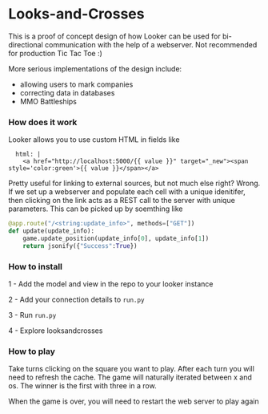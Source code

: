 # Looks-and-Crosses

This is a proof of concept design of how Looker can be used for bi-directional communication with the help of a webserver.  Not recommended for production Tic Tac Toe :)

More serious implementations of the design include:

* allowing users to mark companies
* correcting data in databases
* MMO Battleships 

### How does it work

Looker allows you to use custom HTML in fields like 

```
  html: |
    <a href="http://localhost:5000/{{ value }}" target="_new"><span style='color:green'>{{ value }}</span></a>
```

Pretty useful for linking to external sources, but not much else right?  Wrong.  If we set up a webserver and populate each cell with a unique idenitifer, then clicking on the link acts as a REST call to the server with unique parameters.  This can be picked up by soemthing like

``` python
@app.route("/<string:update_info>", methods=["GET"])
def update(update_info):
    game.update_position(update_info[0], update_info[1])
    return jsonify({"Success":True})
```

### How to install

1 - Add the model and view in the repo to your looker instance 

2 - Add your connection details to `run.py`

3 - Run `run.py`

4 - Explore looksandcrosses

### How to play

Take turns clicking on the square you want to play.  After each turn you will need to refresh the cache.  The game will naturally iterated between x and os.  The winner is the first with three in a row.

When the game is over, you will need to restart the web server to play again
